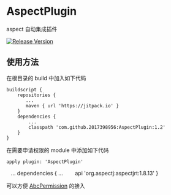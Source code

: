 # AspectPlugin
aspect 自动集成插件

[![Release Version](https://img.shields.io/badge/release-1.2-green.svg)](https://github.com/2017398956/AspectPlugin/releases)
 
## 使用方法

在根目录的 build 中加入如下代码

    buildscript {
        repositories {
           ...
           maven { url 'https://jitpack.io' }
        }
        dependencies {
            ...
            classpath 'com.github.2017398956:AspectPlugin:1.2'
        }
    }

在需要申请权限的 module 中添加如下代码

    apply plugin: 'AspectPlugin'
    ...
    dependencies {
        ...
        api 'org.aspectj:aspectjrt:1.8.13'
    }
    
    

可以方便 [AbcPermission](https://github.com/2017398956/AbcPermission "AbcPermission") 的接入

